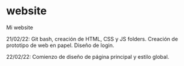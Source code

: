 # website
Mi website

21/02/22: Git bash, creación de HTML, CSS y JS folders. Creación de prototipo de web en papel. Diseño de login.

22/02/22: Comienzo de diseño de página principal y estilo global.
